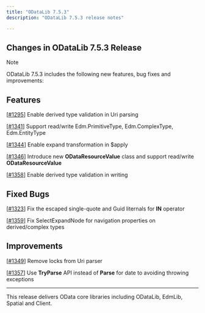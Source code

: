 ```yaml
---
title: "ODataLib 7.5.3"
description: "ODataLib 7.5.3 release notes"

---
```


## Changes in ODataLib 7.5.3 Release ##

> [!NOTE]
> ODataLib 7.5.3 includes the following new features, bug fixes and improvements:

## Features ##

[[#1295](https://github.com/OData/odata.net/pull/1295)] Enable derived type validation in Uri parsing

[[#1341](https://github.com/OData/odata.net/issues/1341)] Support read/write Edm.PrimitiveType, Edm.ComplexType, Edm.EntityType

[[#1344](https://github.com/OData/odata.net/issues/1344)] Enable expand transformation in $apply

[[#1346](https://github.com/OData/odata.net/pull/1346)] Introduce new **ODataResourceValue** class and support read/write **ODataResourceValue**

[[#1358](https://github.com/OData/odata.net/pull/1358)] Enable derived type validation in writing

## Fixed Bugs ##

[[#1323](https://github.com/OData/odata.net/issues/1323)] Fix the escaped single-quote and Guid liternals for **IN** operator

[[#1359](https://github.com/OData/odata.net/pull/1359)] Fix SelectExpandNode for navigation properties on derived/complex types

## Improvements ##

[[#1349](https://github.com/OData/odata.net/issues/1349)] Remove locks from Uri parser

[[#1357](https://github.com/OData/odata.net/pull/1357)] Use **TryParse** API instead of **Parse** for date to avoiding throwing exceptions 

---

This release delivers OData core libraries including ODataLib, EdmLib, Spatial and Client.
